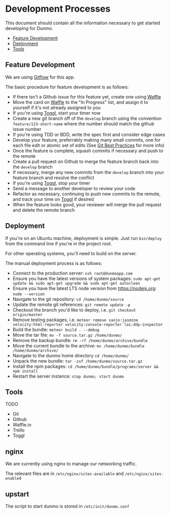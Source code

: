 # Development Processes

This document should contain all the information necessary to get started developing for Dunmo.

- [Feature Development](#feature-development)
- [Deployment](#deployment)
- [Tools](#tools)

## Feature Development

We are using [Gitflow](https://www.atlassian.com/git/tutorials/comparing-workflows/gitflow-workflow) for this app.

The basic procedure for feature development is as follows:

- If there isn't a Github issue for this feature yet, create one using [Waffle](https://waffle.io/Dunmo/Dunmo)
- Move the card on [Waffle](https://waffle.io/Dunmo/Dunmo) to the "In Progress" list, and assign it to yourself if it's not already assigned to you
- If you're using [Toggl](https://toggl.com), start your timer now
- Create a new git branch off of the `develop` branch using the convention `feature/123-short-name` where the number should match the github issue number
- If you're using TDD or BDD, write the spec first and consider edge cases
- Develop your feature, preferrably making many small commits, one for each file edit or atomic set of edits (See [Git Best Practices]() for more info)
- Once the feature is complete, squash commits if necessary and push to the remote
- Create a pull request on Github to merge the feature branch back into the `develop` branch
- If necessary, merge any new commits from the `develop` branch into your feature branch and resolve the conflict
- If you're using [Toggl](https://toggl.com), stop your timer
- Send a message to another developer to review your code
- Refactor as necessary, continuing to push new commits to the remote, and track your time on [Toggl](https://toggl.com) if desired
- When the feature looks good, your reviewer will merge the pull request and delete the remote branch

## Deployment

If you're on an Ubuntu machine, deployment is simple. Just run `bin/deploy` from the command line if you're in the project root.

For other operating systems, you'll need to build on the server.

The manual deployment process is as follows:

- Connect to the production server: `ssh root@dunmoapp.com`
- Ensure you have the latest versions of system packages: `sudo apt-get update && sudo apt-get upgrade && sudo apt-get autoclean`
- Ensure you have the latest LTS node version from https://nodejs.org: `node --version`
- Navigate to the git repository: `cd /home/dunmo/source`
- Update the remote git references: `git remote update -p`
- Checkout the branch you'd like to deploy, i.e. `git checkout origin/master`
- Remove testing packages, i.e. `meteor remove sanjo:jasmine velocity:html-reporter velocity:console-reporter lai:ddp-inspector`
- Build the bundle: `meteor build . --debug`
- Move the tar file: `mv -f source.tar.gz /home/dunmo/`
- Remove the backup bundle: `rm -rf /home/dunmo/archive/bundle`
- Move the current bundle to the archive: `mv /home/dunmo/bundle /home/dunmo/archive/`
- Navigate to the dunmo home directory `cd /home/dunmo/`
- Unpack the new bundle: `tar -zxf /home/dunmo/source.tar.gz`
- Install the npm packages: `cd /home/dunmo/bundle/programs/server && npm install`
- Restart the server instance: `stop dunmo; start dunmo`

## Tools

TODO

- Git
- Github
- Waffle.io
- Trello
- Toggl

## nginx

We are currently using nginx to manage our networking traffic.

The relevant files are in `/etc/nginx/sites-available` and `/etc/nginx/sites-enabled`

## upstart

The script to start dunmo is stored in `/etc/init/dunmo.conf`
